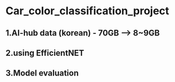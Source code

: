 # Car_color_classification_project

## 1.AI-hub data (korean) - 70GB --> 8~9GB

## 2.using EfficientNET

## 3.Model evaluation

